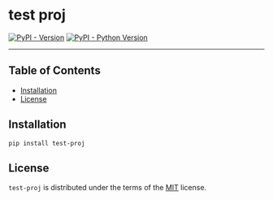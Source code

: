 # test proj

[![PyPI - Version](https://img.shields.io/pypi/v/test-proj.svg)](https://pypi.org/project/test-proj)
[![PyPI - Python Version](https://img.shields.io/pypi/pyversions/test-proj.svg)](https://pypi.org/project/test-proj)

-----

## Table of Contents

- [Installation](#installation)
- [License](#license)

## Installation

```console
pip install test-proj
```

## License

`test-proj` is distributed under the terms of the [MIT](https://spdx.org/licenses/MIT.html) license.
